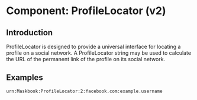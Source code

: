 # Component: ProfileLocator (v2)

## Introduction

ProfileLocator is designed to provide a universal interface for locating a profile on a social network. A ProfileLocator string may be used to calculate the URL of the permanent link of the profile on its social network.

## Examples

```
urn:Maskbook:ProfileLocator:2:facebook.com:example.username
```

